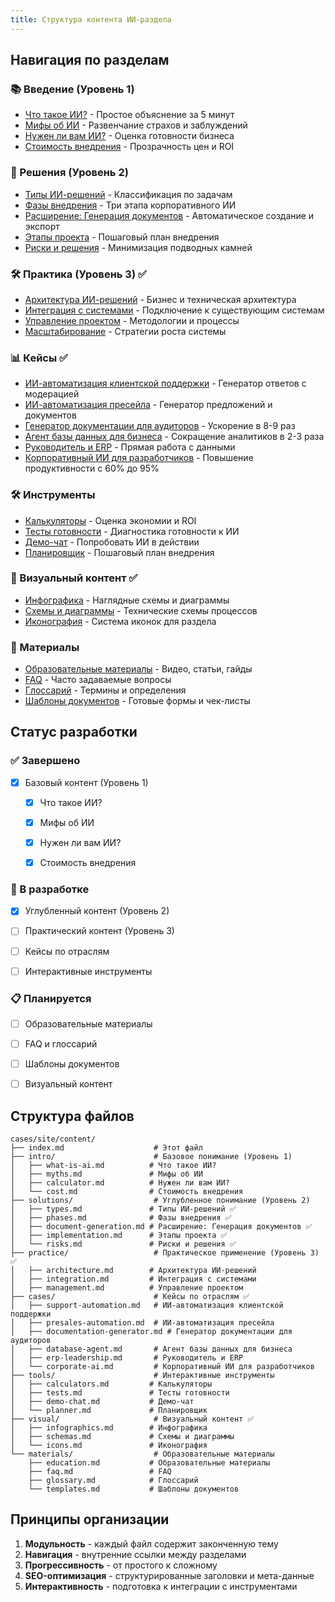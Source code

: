 ```yaml
---
title: Структура контента ИИ-раздела
---
```


## Навигация по разделам

### 📚 Введение (Уровень 1)

-  [Что такое ИИ?](/ai/intro/what-is-ai) - Простое объяснение за 5 минут
-  [Мифы об ИИ](/ai/intro/myths) - Развенчание страхов и заблуждений
-  [Нужен ли вам ИИ?](/ai/intro/calculator) - Оценка готовности бизнеса
-  [Стоимость внедрения](/ai/intro/cost) - Прозрачность цен и ROI

### 🔧 Решения (Уровень 2)

-  [Типы ИИ-решений](/ai/solutions/types) - Классификация по задачам
-  [Фазы внедрения](/ai/solutions/phases) - Три этапа корпоративного ИИ
-  [Расширение: Генерация документов](/ai/solutions/document-generation) - Автоматическое создание и экспорт
-  [Этапы проекта](/ai/solutions/implementation) - Пошаговый план внедрения
-  [Риски и решения](/ai/solutions/risks) - Минимизация подводных камней

### 🛠️ Практика (Уровень 3) ✅

-  [Архитектура ИИ-решений](/ai/practice/architecture) - Бизнес и техническая архитектура
-  [Интеграция с системами](/ai/practice/integration) - Подключение к существующим системам
-  [Управление проектом](/ai/practice/management) - Методологии и процессы
-  [Масштабирование](/ai/practice/scaling) - Стратегии роста системы

### 📊 Кейсы ✅

-  [ИИ-автоматизация клиентской поддержки](/ai/cases/support-automation) - Генератор ответов с модерацией
-  [ИИ-автоматизация пресейла](/ai/cases/presales-automation) - Генератор предложений и документов
-  [Генератор документации для аудиторов](/ai/cases/documentation-generator) - Ускорение в 8-9 раз
-  [Агент базы данных для бизнеса](/ai/cases/database-agent) - Сокращение аналитиков в 2-3 раза
-  [Руководитель и ERP](/ai/cases/erp-leadership) - Прямая работа с данными
-  [Корпоративный ИИ для разработчиков](/ai/cases/corporate-ai) - Повышение продуктивности с 60% до 95%

### 🛠️ Инструменты

-  [Калькуляторы](/ai/tools/calculators) - Оценка экономии и ROI
-  [Тесты готовности](/ai/tools/tests) - Диагностика готовности к ИИ
-  [Демо-чат](/ai/tools/demo-chat) - Попробовать ИИ в действии
-  [Планировщик](/ai/tools/planner) - Пошаговый план внедрения

### 🎨 Визуальный контент ✅

-  [Инфографика](/ai/visual/infographics) - Наглядные схемы и диаграммы
-  [Схемы и диаграммы](/ai/visual/schemas) - Технические схемы процессов
-  [Иконография](/ai/visual/icons) - Система иконок для раздела

### 📖 Материалы

-  [Образовательные материалы](/ai/materials/education) - Видео, статьи, гайды
-  [FAQ](/ai/materials/faq) - Часто задаваемые вопросы
-  [Глоссарий](/ai/materials/glossary) - Термины и определения
-  [Шаблоны документов](/ai/materials/templates) - Готовые формы и чек-листы

## Статус разработки

### ✅ Завершено

* [x] Базовый контент (Уровень 1)

   * [x] Что такое ИИ?

   * [x] Мифы об ИИ

   * [x] Нужен ли вам ИИ?

   * [x] Стоимость внедрения

### 🔄 В разработке

* [x] Углубленный контент (Уровень 2)

* [ ] Практический контент (Уровень 3)

* [ ] Кейсы по отраслям

* [ ] Интерактивные инструменты

### 📋 Планируется

* [ ] Образовательные материалы

* [ ] FAQ и глоссарий

* [ ] Шаблоны документов

* [ ] Визуальный контент

## Структура файлов

```
cases/site/content/
├── index.md                    # Этот файл
├── intro/                      # Базовое понимание (Уровень 1)
│   ├── what-is-ai.md          # Что такое ИИ?
│   ├── myths.md               # Мифы об ИИ
│   ├── calculator.md          # Нужен ли вам ИИ?
│   └── cost.md                # Стоимость внедрения
├── solutions/                  # Углубленное понимание (Уровень 2)
│   ├── types.md               # Типы ИИ-решений ✅
│   ├── phases.md              # Фазы внедрения ✅
│   ├── document-generation.md # Расширение: Генерация документов ✅
│   ├── implementation.md      # Этапы проекта ✅
│   └── risks.md               # Риски и решения ✅
├── practice/                   # Практическое применение (Уровень 3) ✅
│   ├── architecture.md        # Архитектура ИИ-решений
│   ├── integration.md         # Интеграция с системами
│   ├── management.md          # Управление проектом
├── cases/                      # Кейсы по отраслям ✅
│   ├── support-automation.md   # ИИ-автоматизация клиентской поддержки
│   ├── presales-automation.md  # ИИ-автоматизация пресейла
│   ├── documentation-generator.md # Генератор документации для аудиторов
│   ├── database-agent.md       # Агент базы данных для бизнеса
│   ├── erp-leadership.md       # Руководитель и ERP
│   └── corporate-ai.md         # Корпоративный ИИ для разработчиков
├── tools/                      # Интерактивные инструменты
│   ├── calculators.md         # Калькуляторы
│   ├── tests.md               # Тесты готовности
│   ├── demo-chat.md           # Демо-чат
│   └── planner.md             # Планировщик
├── visual/                     # Визуальный контент ✅
│   ├── infographics.md        # Инфографика
│   ├── schemas.md             # Схемы и диаграммы
│   └── icons.md               # Иконография
└── materials/                  # Образовательные материалы
    ├── education.md           # Образовательные материалы
    ├── faq.md                 # FAQ
    ├── glossary.md            # Глоссарий
    └── templates.md           # Шаблоны документов
```

## Принципы организации

1. **Модульность** - каждый файл содержит законченную тему
2. **Навигация** - внутренние ссылки между разделами
3. **Прогрессивность** - от простого к сложному
4. **SEO-оптимизация** - структурированные заголовки и мета-данные
5. **Интерактивность** - подготовка к интеграции с инструментами